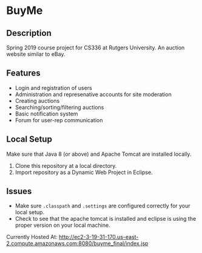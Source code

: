 # BuyMe
## Description
Spring 2019 course project for CS336 at Rutgers University. An auction website similar to eBay.
## Features
* Login and registration of users
* Administration and represenative accounts for site moderation
* Creating auctions
* Searching/sorting/filtering auctions
* Basic notification system
* Forum for user-rep communication
## Local Setup
Make sure that Java 8 (or above) and Apache Tomcat are installed locally.
1. Clone this repository at a local directory.
2. Import repository as a Dynamic Web Project in Eclipse.
## Issues
* Make sure `.classpath` and `.settings` are configured correctly for your local setup.
* Check to see that the apache tomcat is installed and eclipse is using the proper version on your local machine.

Currently Hosted At: http://ec2-3-19-31-170.us-east-2.compute.amazonaws.com:8080/buyme_final/index.jsp
